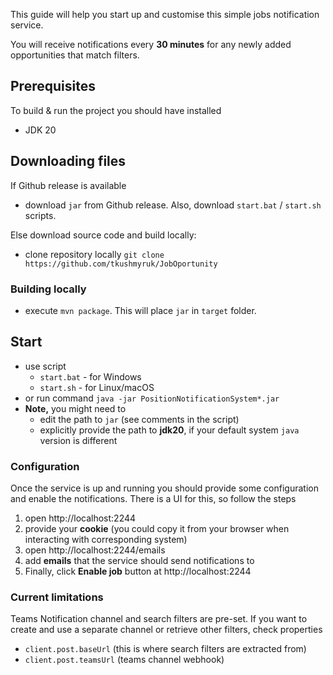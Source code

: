 This guide will help you start up and customise this simple jobs notification service.

You will receive notifications every **30 minutes** for any newly added opportunities that match filters.

## Prerequisites

To build & run the project you should have installed

- JDK 20

## Downloading files

If Github release is available

- download `jar` from Github release. Also, download `start.bat` / `start.sh` scripts.

Else download source code and build locally:

- clone repository locally `git clone https://github.com/tkushmyruk/JobOportunity`

### Building locally

- execute `mvn package`. This will place `jar` in `target` folder.

## Start

- use script
    - `start.bat` - for Windows
    - `start.sh` - for Linux/macOS
- or run command
  `java -jar PositionNotificationSystem*.jar`
- **Note,** you might need to
    - edit the path to `jar` (see comments in the script)
    - explicitly provide the path to **jdk20**, if your default system `java` version is different

### Configuration

Once the service is up and running you should provide some configuration and enable the notifications.
There is a UI for this, so follow the steps

1. open http://localhost:2244
1. provide your **cookie** (you could copy it from your browser when interacting with corresponding system)
1. open http://localhost:2244/emails
1. add **emails** that the service should send notifications to
1. Finally, click **Enable job** button at http://localhost:2244

### Current limitations

Teams Notification channel and search filters are pre-set. If you want to create and use a separate channel or
retrieve other filters, check properties

- `client.post.baseUrl` (this is where search filters are extracted from)
- `client.post.teamsUrl` (teams channel webhook)